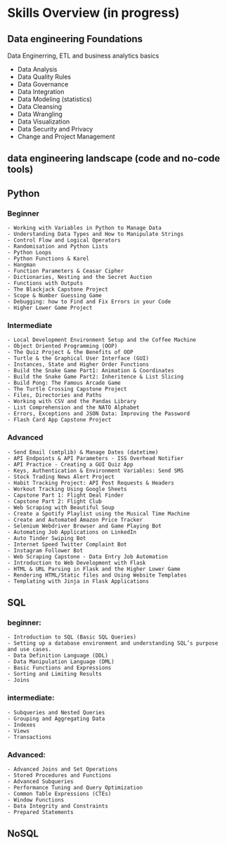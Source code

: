 # Skills Overview (in progress)
## Data engineering Foundations
  Data Enginerring, ETL and business analytics basics  
  - Data Analysis
  - Data Quality Rules
  - Data Governance
  - Data Integration
  - Data Modeling (statistics)
  - Data Cleansing
  - Data Wrangling
  - Data Visualization
  - Data Security and Privacy
  - Change and Project Management

## data engineering landscape (code and no-code tools)
## Python
### Beginner
	- Working with Variables in Python to Manage Data
	- Understanding Data Types and How to Manipulate Strings
	- Control Flow and Logical Operators
	- Randomisation and Python Lists
	- Python Loops
	- Python Functions & Karel
	- Hangman
	- Function Parameters & Ceasar Cipher
	- Dictionaries, Nesting and the Secret Auction
	- Functions with Outputs
	- The Blackjack Capstone Project
	- Scope & Number Guessing Game
	- Debugging: how to Find and Fix Errors in your Code
	- Higher Lower Game Project
### Intermediate
	- Local Development Environment Setup and the Coffee Machine
	- Object Oriented Programming (OOP)
	- The Quiz Project & the Benefits of OOP
	- Turtle & the Graphical User Interface (GUI)
	- Instances, State and Higher Order Functions
	- Build the Snake Game Part1: Animation & Coordinates
	- Build the Snake Game Part2: Inheritence & List Slicing
	- Build Pong: The Famous Arcade Game
	- The Turtle Crossing Capstone Project
	- Files, Directories and Paths
	- Working with CSV and the Pandas Library
	- List Comprehension and the NATO Alphabet
	- Errors, Exceptions and JSON Data: Improving the Password
	- Flash Card App Capstone Project
### Advanced
	- Send Email (smtplib) & Manage Dates (datetime)
	- API Endpoints & API Parameters - ISS Overhead Notifier
	- API Practice - Creating a GUI Quiz App
	- Keys, Authentication & Environment Variables: Send SMS
	- Stock Trading News Alert Project
	- Habit Tracking Project: API Post Requests & Headers
	- Workout Tracking Using Google Sheets
	- Capstone Part 1: Flight Deal Finder
	- Capstone Part 2: Flight Club
	- Web Scraping with Beautiful Soup
	- Create a Spotify Playlist using the Musical Time Machine
	- Create and Automated Amazon Price Tracker
	- Selenium Webdriver Browser and Game Playing Bot
	- Automating Job Applications on LinkedIn
	- Auto Tinder Swiping Bot
	- Internet Speed Twitter Complaint Bot
	- Instagram Follower Bot
	- Web Scraping Capstone - Data Entry Job Automation
	- Introduction to Web Development with Flask
	- HTML & URL Parsing in Flask and the Higher Lower Game
	- Rendering HTML/Static files and Using Website Templates
	- Templating with Jinja in Flask Applications

## SQL
### beginner:
    - Introduction to SQL (Basic SQL Queries)
    - Setting up a database environment and understanding SQL’s purpose and use cases.
    - Data Definition Language (DDL)
    - Data Manipulation Language (DML)
    - Basic Functions and Expressions
    - Sorting and Limiting Results
    - Joins
### intermediate:
    - Subqueries and Nested Queries
    - Grouping and Aggregating Data
    - Indexes
    - Views
    - Transactions
### Advanced:
    - Advanced Joins and Set Operations
    - Stored Procedures and Functions
    - Advanced Subqueries
    - Performance Tuning and Query Optimization
    - Common Table Expressions (CTEs)
    - Window Functions
    - Data Integrity and Constraints
    - Prepared Statements

## NoSQL
